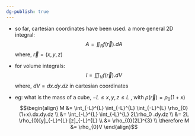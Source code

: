 ```yaml
---
dg-publish: true
---
```


- so far, cartesian coordinates have been used. a more general 2D integral: 
$$A = \iint_{R}f(\vec r).dA$$
	where, $\vec r = (x,y,z)$

- for volume integrals: 
$$I = \iiint_{V} f(\vec r).dV$$
	where, $dV = dx.dy.dz$ in cartesian coordinates

- eg: what is the mass of a cube, $-L \leq x,y,z \leq L$ , with $\rho(\vec r) = \rho_{0}(1+x)$
$$\begin{align}
	M &= \int_{-L}^{L} \int_{-L}^{L} \int_{-L}^{L} \rho_{0}(1+x).dx.dy.dz \\
	&= \int_{-L}^{L} \int_{-L}^{L} 2L\rho_0 .dy.dz \\
	&= 2L \rho_{0}[y]_{-L}^{L} [z]_{-L}^{L} \\
	&= \rho_{0}(2L)^{3} \\
	\therefore M &= \rho_{0}V
\end{align}$$
